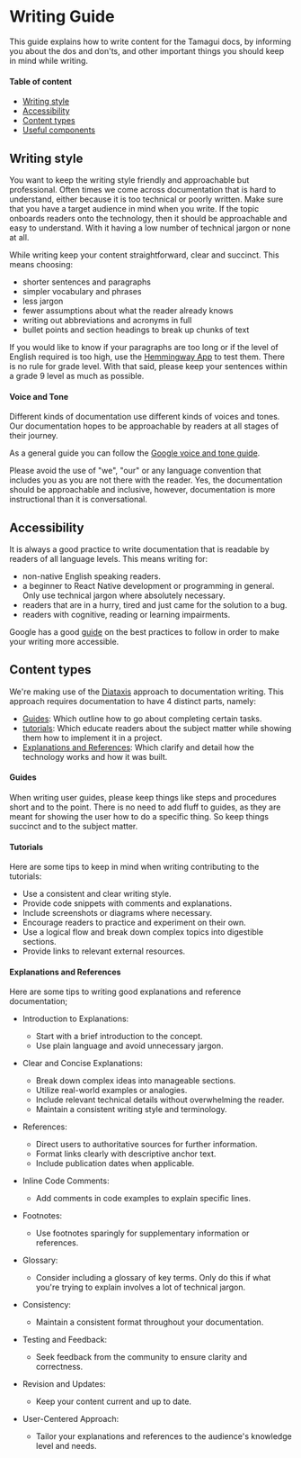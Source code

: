 # Writing Guide

This guide explains how to write content for the Tamagui docs, by informing you about the dos and don'ts, and other important things you should keep in mind while writing.

#### Table of content

- [Writing style](#writing-style)
- [Accessibility](#accessibility)
- [Content types](#content-types)
- [Useful components](#components)

## Writing style

You want to keep the writing style friendly and approachable but professional. Often times we come across documentation that is hard to understand, either because it is too technical or poorly written. Make sure that you have a target audience in mind when you write. If the topic onboards readers onto the technology, then it should be approachable and easy to understand. With it having a low number of technical jargon or none at all.

While writing keep your content straightforward, clear and succinct. This means choosing:

- shorter sentences and paragraphs
- simpler vocabulary and phrases
- less jargon
- fewer assumptions about what the reader already knows
- writing out abbreviations and acronyms in full
- bullet points and section headings to break up chunks of text

If you would like to know if your paragraphs are too long or if the level of English required is too high, use the [Hemmingway App](https://hemingwayapp.com/) to test them. There is no rule for grade level. With that said, please keep your sentences within a grade 9 level as much as possible.

#### Voice and Tone

Different kinds of documentation use different kinds of voices and tones. Our documentation hopes to be approachable by readers at all stages of their journey.

As a general guide you can follow the [Google voice and tone guide](https://developers.google.com/style/tone).

Please avoid the use of "we", "our" or any language convention that includes you as you are not there with the reader. Yes, the documentation should be approachable and inclusive, however, documentation is more instructional than it is conversational.

## Accessibility

It is always a good practice to write documentation that is readable by readers of all language levels. This means writing for:

- non-native English speaking readers.
- a beginner to React Native development or programming in general. Only use technical jargon where absolutely necessary.
- readers that are in a hurry, tired and just came for the solution to a bug.
- readers with cognitive, reading or learning impairments.

Google has a good [guide](https://developers.google.com/style/accessibility) on the best practices to follow in order to make your writing more accessible.

## Content types

We're making use of the [Diataxis](https://diataxis.fr/) approach to documentation writing. This approach requires documentation to have 4 distinct parts, namely:

- [Guides](#guides): Which outline how to go about completing certain tasks.
- [tutorials](#tutorials): Which educate readers about the subject matter while showing them how to implement it in a project.
- [Explanations and References](#explanations-and-references): Which clarify and detail how the technology works and how it was built.

#### Guides

When writing user guides, please keep things like steps and procedures short and to the point. There is no need to add fluff to guides, as they are meant for showing the user how to do a specific thing. So keep things succinct and to the subject matter. 

#### Tutorials

Here are some tips to keep in mind when writing contributing to the tutorials:

- Use a consistent and clear writing style.
- Provide code snippets with comments and explanations.
- Include screenshots or diagrams where necessary.
- Encourage readers to practice and experiment on their own.
- Use a logical flow and break down complex topics into digestible sections.
- Provide links to relevant external resources.

#### Explanations and References

Here are some tips to writing good explanations and reference documentation;

- Introduction to Explanations:
	- Start with a brief introduction to the concept.
	- Use plain language and avoid unnecessary jargon.

- Clear and Concise Explanations:
	- Break down complex ideas into manageable sections.
	- Utilize real-world examples or analogies.
	- Include relevant technical details without overwhelming the reader.
	- Maintain a consistent writing style and terminology.

- References:
	- Direct users to authoritative sources for further information.
	- Format links clearly with descriptive anchor text.
	- Include publication dates when applicable.

- Inline Code Comments:
	- Add comments in code examples to explain specific lines.

- Footnotes:
	- Use footnotes sparingly for supplementary information or references.

- Glossary:
	- Consider including a glossary of key terms. Only do this if what you're trying to explain involves a lot of technical jargon.

- Consistency:
	- Maintain a consistent format throughout your documentation.

- Testing and Feedback:
	- Seek feedback from the community to ensure clarity and correctness.

- Revision and Updates:
	- Keep your content current and up to date.

- User-Centered Approach:
	- Tailor your explanations and references to the audience's knowledge level and needs.
